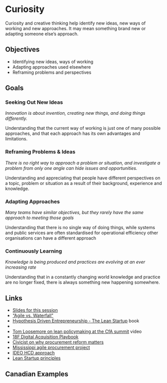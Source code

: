 # Curiosity

Curiosity and creative thinking help identify new ideas, new ways of working and new approaches. It may mean something brand new or adapting someone else’s approach.

## Objectives

- Identifying new ideas, ways of working
- Adapting approaches used elsewhere
- Reframing problems and perspectives

## Goals

### Seeking Out New Ideas

*Innovation is about invention, creating new things, and doing things differently.*

Understanding that the current way of 
working is just one of many possible 
approaches, and that each approach has 
its own advantages and limitations.

### Reframing Problems & Ideas

*There is no right way to approach a problem or situation, and investigate a problem from only one angle can hide issues and opportunities.*

Understanding and appreciating that 
people have different perspectives on a 
topic, problem or situation as a result of 
their background, experience and 
knowledge.

### Adapting Approaches

*Many teams have similar objectives, but they rarely have the same approach to meeting those goals*

Understanding that there is no single way 
of doing things, while systems and public 
services are often standardised for 
operational efficiency other organisations 
can have a different approach

### Continuously Learning

*Knowledge is being produced and practices are evolving at an ever increasing rate*

Understanding that in a constantly 
changing world knowledge and practice 
are no longer fixed, there is always 
something new happening somewhere.

## Links

- [Slides for this session](slides.html)
- [“Agile vs. Waterfall”](http://www.agilenutshell.com/agile_vs_waterfall)
- [Hypothesis Driven Entrepreneurship - The Lean Startup](http://theleanstartup.com/) book
- 
- [Tom Loosemore on lean policymaking at the CfA summit](https://www.youtube.com/watch?v=5qI6Qw2_o_8&amp=&t=287s) video
- [18F Digital Acquisition Playbook](https://digital-acquisition-playbook.18f.gov/)
- [Civicist on why procurement reform matters](https://civichall.org/civicist/why-18fs-new-approach-to-procurement-reform-matters/)
- [Mississippi agile procurement project](https://18f.gsa.gov/2016/09/20/mississippi-agile-modular-techniques-child-welfare-system/)
- [IDEO HCD approach](https://www.ideo.org/approach)
- [Lean Startup principles](http://theleanstartup.com/principles)

## Canadian Examples
